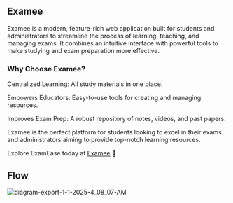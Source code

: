 ## Examee 
Examee is a modern, feature-rich web application built for students and administrators to streamline the process of learning, 
teaching, and managing exams. It combines an intuitive interface with powerful tools to make studying and exam preparation more effective.

### Why Choose Examee?
Centralized Learning: All study materials in one place.

Empowers Educators: Easy-to-use tools for creating and managing resources.

Improves Exam Prep: A robust repository of notes, videos, and past papers.

Examee is the perfect platform for students looking to excel in their exams and administrators aiming to provide top-notch learning resources.

Explore ExamEase today at [Examee](newexamee.netlify.app.) 🚀

## Flow
![diagram-export-1-1-2025-4_08_07-AM](https://github.com/user-attachments/assets/51ef3145-0455-45e2-b2e1-d86b158ef9f8)
